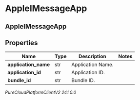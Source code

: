 # AppleIMessageApp

## AppleIMessageApp

## Properties

|Name | Type | Description | Notes|
|------------ | ------------- | ------------- | -------------|
| **application_name** | str | Application Name. | |
| **application_id** | str | Application ID. | |
| **bundle_id** | str | Bundle ID. | |



_PureCloudPlatformClientV2 241.0.0_
